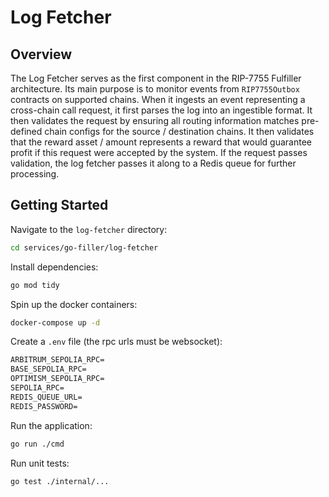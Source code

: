 # Log Fetcher

## Overview

The Log Fetcher serves as the first component in the RIP-7755 Fulfiller architecture. Its main purpose is to monitor events from `RIP7755Outbox` contracts on supported chains. When it ingests an event representing a cross-chain call request, it first parses the log into an ingestible format. It then validates the request by ensuring all routing information matches pre-defined chain configs for the source / destination chains. It then validates that the reward asset / amount represents a reward that would guarantee profit if this request were accepted by the system. If the request passes validation, the log fetcher passes it along to a Redis queue for further processing.

## Getting Started

Navigate to the `log-fetcher` directory:

```bash
cd services/go-filler/log-fetcher
```

Install dependencies:

```bash
go mod tidy
```

Spin up the docker containers:

```bash
docker-compose up -d
```

Create a `.env` file (the rpc urls must be websocket):

```txt
ARBITRUM_SEPOLIA_RPC=
BASE_SEPOLIA_RPC=
OPTIMISM_SEPOLIA_RPC=
SEPOLIA_RPC=
REDIS_QUEUE_URL=
REDIS_PASSWORD=
```

Run the application:

```bash
go run ./cmd
```

Run unit tests:

```bash
go test ./internal/...
```
